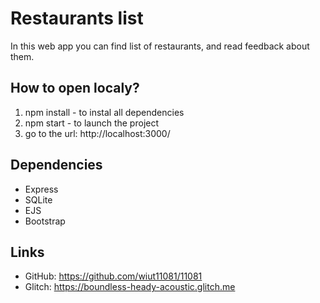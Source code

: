 # Restaurants list
In this web app you can find list of restaurants, and read feedback about them.

## How to open localy?
1. npm install - to instal all dependencies
2. npm start - to launch the project
3. go to the url: http://localhost:3000/

## Dependencies
- Express 
- SQLite
- EJS
- Bootstrap

## Links
- GitHub: https://github.com/wiut11081/11081
- Glitch: https://boundless-heady-acoustic.glitch.me
